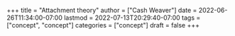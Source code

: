 +++
title = "Attachment theory"
author = ["Cash Weaver"]
date = 2022-06-26T11:34:00-07:00
lastmod = 2022-07-13T20:29:40-07:00
tags = ["concept", "concept"]
categories = ["concept"]
draft = false
+++
